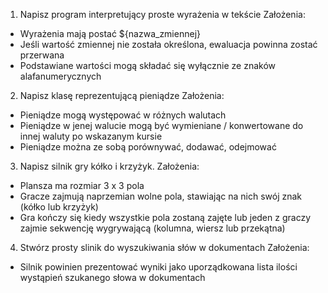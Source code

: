 1. Napisz program interpretujący proste wyrażenia w tekście
Założenia:
- Wyrażenia mają postać ${nazwa_zmiennej}
- Jeśli wartość zmiennej nie została określona, ewaluacja powinna zostać przerwana
- Podstawiane wartości mogą składać się wyłącznie ze znaków alafanumerycznych

2. Napisz klasę reprezentującą pieniądze
Założenia:
- Pieniądze mogą występować w różnych walutach
- Pieniądze w jenej walucie mogą być wymieniane / konwertowane do innej waluty po wskazanym kursie
- Pieniądze można ze sobą porównywać, dodawać, odejmować

3. Napisz silnik gry kółko i krzyżyk.
Założenia:
- Plansza ma rozmiar 3 x 3 pola
- Gracze zajmują naprzemian wolne pola, stawiając na nich swój znak (kółko lub krzyżyk)
- Gra kończy się kiedy wszystkie pola zostaną zajęte lub jeden z graczy zajmie sekwencję wygrywającą (kolumna, wiersz lub przekątna)

4. Stwórz prosty slinik do wyszukiwania słów w dokumentach
Założenia:
- Silnik powinien prezentować wyniki jako uporządkowana lista ilości wystąpień szukanego słowa w dokumentach
